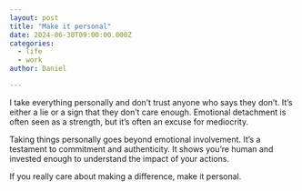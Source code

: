 ```yaml
---
layout: post
title: "Make it personal"
date: 2024-06-30T09:00:00.000Z
categories:
  - life
  - work
author: Daniel

---
```


I take everything personally and don’t trust anyone who says they don’t. It’s either a lie or a sign that they don’t care enough. Emotional detachment is often seen as a strength, but it’s often an excuse for mediocrity.
<!--more-->

Taking things personally goes beyond emotional involvement. It’s a testament to commitment and authenticity. It shows you’re human and invested enough to understand the impact of your actions.

If you really care about making a difference, make it personal.